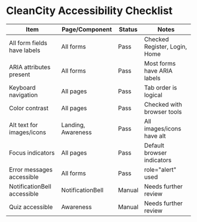 # CleanCity Accessibility Checklist

| Item                        | Page/Component         | Status  | Notes                         |
|-----------------------------|-----------------------|---------|-------------------------------|
| All form fields have labels | All forms             | Pass    | Checked Register, Login, Home |
| ARIA attributes present     | All forms             | Pass    | Most forms have ARIA labels   |
| Keyboard navigation         | All pages             | Pass    | Tab order is logical          |
| Color contrast              | All pages             | Pass    | Checked with browser tools    |
| Alt text for images/icons   | Landing, Awareness    | Pass    | All images/icons have alt     |
| Focus indicators            | All pages             | Pass    | Default browser indicators    |
| Error messages accessible   | All forms             | Pass    | role="alert" used            |
| NotificationBell accessible | NotificationBell      | Manual  | Needs further review          |
| Quiz accessible             | Awareness             | Manual  | Needs further review          |
